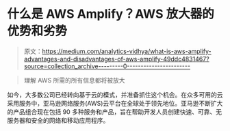 # 什么是 AWS Amplify？AWS 放大器的优势和劣势

> 原文：<https://medium.com/analytics-vidhya/what-is-aws-amplify-advantages-and-disadvantages-of-aws-amplify-49ddc4831467?source=collection_archive---------0----------------------->

> 理解 AWS 所需的所有信息都将被放大

如今，大多数公司已经转向基于云的模式，并准备抓住这个机会。在众多可用的云采用服务中，亚马逊网络服务(AWS)云平台在全球处于领先地位。亚马逊不断扩大的产品组合现在包括 90 多种服务和产品，旨在帮助开发人员创建快速、可靠、无服务器和安全的网络和移动应用程序。